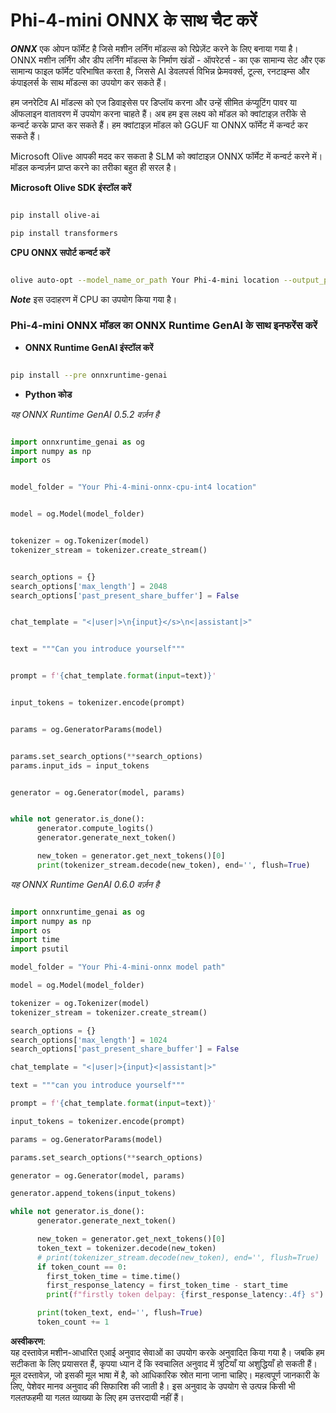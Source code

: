 # **Phi-4-mini ONNX के साथ चैट करें**

***ONNX*** एक ओपन फॉर्मेट है जिसे मशीन लर्निंग मॉडल्स को रिप्रेज़ेंट करने के लिए बनाया गया है। ONNX मशीन लर्निंग और डीप लर्निंग मॉडल्स के निर्माण खंडों - ऑपरेटर्स - का एक सामान्य सेट और एक सामान्य फाइल फॉर्मेट परिभाषित करता है, जिससे AI डेवलपर्स विभिन्न फ्रेमवर्क्स, टूल्स, रनटाइम्स और कंपाइलर्स के साथ मॉडल्स का उपयोग कर सकते हैं।

हम जनरेटिव AI मॉडल्स को एज डिवाइसेस पर डिप्लॉय करना और उन्हें सीमित कंप्यूटिंग पावर या ऑफलाइन वातावरण में उपयोग करना चाहते हैं। अब हम इस लक्ष्य को मॉडल को क्वांटाइज़ तरीके से कन्वर्ट करके प्राप्त कर सकते हैं। हम क्वांटाइज़ मॉडल को GGUF या ONNX फॉर्मेट में कन्वर्ट कर सकते हैं।

Microsoft Olive आपकी मदद कर सकता है SLM को क्वांटाइज़ ONNX फॉर्मेट में कन्वर्ट करने में। मॉडल कन्वर्ज़न प्राप्त करने का तरीका बहुत ही सरल है।

**Microsoft Olive SDK इंस्टॉल करें**

```bash

pip install olive-ai

pip install transformers

```

**CPU ONNX सपोर्ट कन्वर्ट करें**

```bash

olive auto-opt --model_name_or_path Your Phi-4-mini location --output_path Your onnx ouput location --device cpu --provider CPUExecutionProvider --precision int4 --use_model_builder --log_level 1

```

***Note*** इस उदाहरण में CPU का उपयोग किया गया है।

### **Phi-4-mini ONNX मॉडल का ONNX Runtime GenAI के साथ इनफरेंस करें**

- **ONNX Runtime GenAI इंस्टॉल करें**

```bash

pip install --pre onnxruntime-genai

```

- **Python कोड**

*यह ONNX Runtime GenAI 0.5.2 वर्ज़न है*

```python

import onnxruntime_genai as og
import numpy as np
import os


model_folder = "Your Phi-4-mini-onnx-cpu-int4 location"


model = og.Model(model_folder)


tokenizer = og.Tokenizer(model)
tokenizer_stream = tokenizer.create_stream()


search_options = {}
search_options['max_length'] = 2048
search_options['past_present_share_buffer'] = False


chat_template = "<|user|>\n{input}</s>\n<|assistant|>"


text = """Can you introduce yourself"""


prompt = f'{chat_template.format(input=text)}'


input_tokens = tokenizer.encode(prompt)


params = og.GeneratorParams(model)


params.set_search_options(**search_options)
params.input_ids = input_tokens


generator = og.Generator(model, params)


while not generator.is_done():
      generator.compute_logits()
      generator.generate_next_token()

      new_token = generator.get_next_tokens()[0]
      print(tokenizer_stream.decode(new_token), end='', flush=True)

```

*यह ONNX Runtime GenAI 0.6.0 वर्ज़न है*

```python

import onnxruntime_genai as og
import numpy as np
import os
import time
import psutil

model_folder = "Your Phi-4-mini-onnx model path"

model = og.Model(model_folder)

tokenizer = og.Tokenizer(model)
tokenizer_stream = tokenizer.create_stream()

search_options = {}
search_options['max_length'] = 1024
search_options['past_present_share_buffer'] = False

chat_template = "<|user|>{input}<|assistant|>"

text = """can you introduce yourself"""

prompt = f'{chat_template.format(input=text)}'

input_tokens = tokenizer.encode(prompt)

params = og.GeneratorParams(model)

params.set_search_options(**search_options)

generator = og.Generator(model, params)

generator.append_tokens(input_tokens)

while not generator.is_done():
      generator.generate_next_token()

      new_token = generator.get_next_tokens()[0]
      token_text = tokenizer.decode(new_token)
      # print(tokenizer_stream.decode(new_token), end='', flush=True)
      if token_count == 0:
        first_token_time = time.time()
        first_response_latency = first_token_time - start_time
        print(f"firstly token delpay: {first_response_latency:.4f} s")

      print(token_text, end='', flush=True)
      token_count += 1

```

**अस्वीकरण**:  
यह दस्तावेज़ मशीन-आधारित एआई अनुवाद सेवाओं का उपयोग करके अनुवादित किया गया है। जबकि हम सटीकता के लिए प्रयासरत हैं, कृपया ध्यान दें कि स्वचालित अनुवाद में त्रुटियाँ या अशुद्धियाँ हो सकती हैं। मूल दस्तावेज़, जो इसकी मूल भाषा में है, को आधिकारिक स्रोत माना जाना चाहिए। महत्वपूर्ण जानकारी के लिए, पेशेवर मानव अनुवाद की सिफारिश की जाती है। इस अनुवाद के उपयोग से उत्पन्न किसी भी गलतफहमी या गलत व्याख्या के लिए हम उत्तरदायी नहीं हैं।